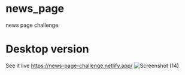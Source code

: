 # news_page
news page challenge
# Desktop version
 See it live https://news-page-challenge.netlify.app/
![Screenshot (14)](https://user-images.githubusercontent.com/111267947/231395108-df88fbbc-3c30-48ea-9eb1-ec7bb727f759.png)
 
